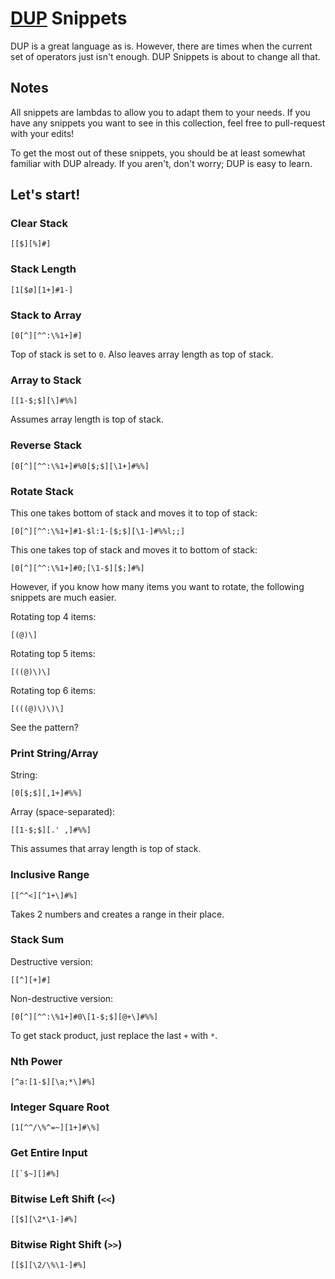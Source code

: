 # [DUP](https://esolangs.org/wiki/DUP) Snippets
DUP is a great language as is. However, there are times when the current set of operators just isn't enough. DUP Snippets is about to change all that.
## Notes
All snippets are lambdas to allow you to adapt them to your needs. If you have any snippets you want to see in this collection, feel free to pull-request with your edits!

To get the most out of these snippets, you should be at least somewhat familiar with DUP already. If you aren't, don't worry; DUP is easy to learn.
## Let's start!
### Clear Stack
```
[[$][%]#]
```
### Stack Length
```
[1[$ø][1+]#1-]
```
### Stack to Array
```
[0[^][^^:\%1+]#]
```
Top of stack is set to `0`. Also leaves array length as top of stack.
### Array to Stack
```
[[1-$;$][\]#%%]
```
Assumes array length is top of stack.
### Reverse Stack
```
[0[^][^^:\%1+]#%0[$;$][\1+]#%%]
```
### Rotate Stack
This one takes bottom of stack and moves it to top of stack:
```
[0[^][^^:\%1+]#1-$l:1-[$;$][\1-]#%%l;;]
```
This one takes top of stack and moves it to bottom of stack:
```
[0[^][^^:\%1+]#0;[\1-$][$;]#%]
```
However, if you know how many items you want to rotate, the following snippets are much easier.

Rotating top 4 items:
```
[(@)\]
```
Rotating top 5 items:
```
[((@)\)\]
```
Rotating top 6 items:
```
[(((@)\)\)\]
```
See the pattern?
### Print String/Array
String:
```
[0[$;$][,1+]#%%]
```
Array (space-separated):
```
[[1-$;$][.' ,]#%%]
```
This assumes that array length is top of stack.
### Inclusive Range
```
[[^^<][^1+\]#%]
```
Takes 2 numbers and creates a range in their place.
### Stack Sum
Destructive version:
```
[[^][+]#]
```
Non-destructive version:
```
[0[^][^^:\%1+]#0\[1-$;$][@+\]#%%]
```
To get stack product, just replace the last `+` with `*`.
### Nth Power
```
[^a:[1-$][\a;*\]#%]
```
### Integer Square Root
```
[1[^^/\%^=~][1+]#\%]
```
### Get Entire Input
```
[[`$~][]#%]
```
### Bitwise Left Shift (`<<`)
```
[[$][\2*\1-]#%]
```
### Bitwise Right Shift (`>>`)
```
[[$][\2/\%\1-]#%]
```
